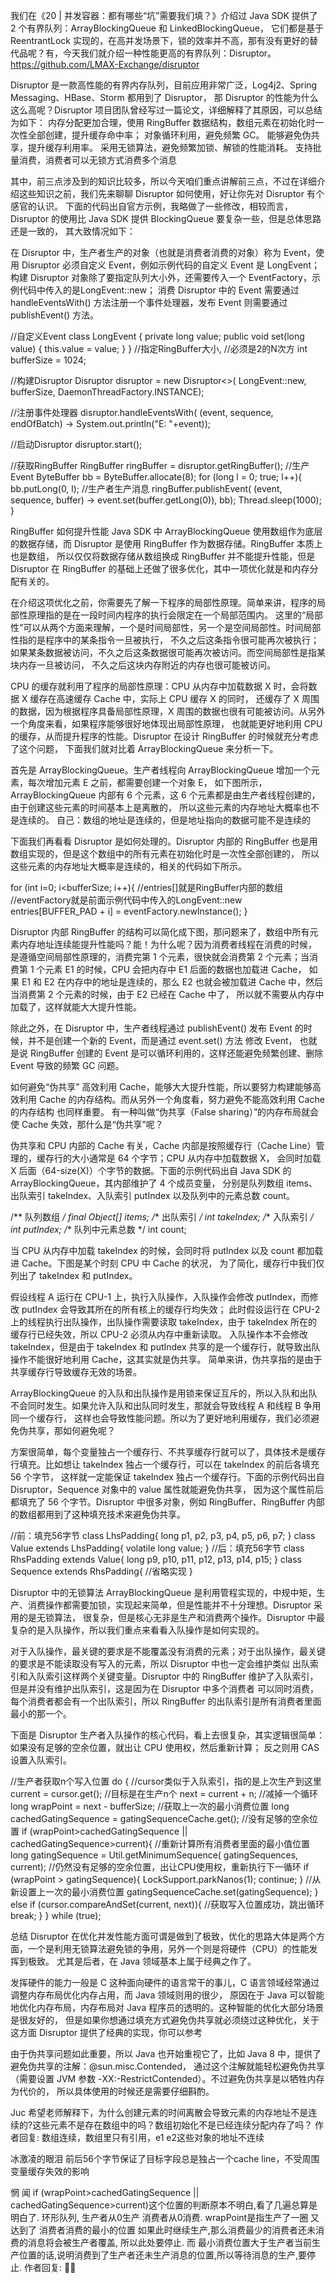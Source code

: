 我们在《20 | 并发容器：都有哪些“坑”需要我们填？》介绍过 Java SDK 提供了 2 个有界队列：ArrayBlockingQueue 和 LinkedBlockingQueue，
它们都是基于 ReentrantLock 实现的，在高并发场景下，锁的效率并不高，那有没有更好的替代品呢？有，今天我们就介绍一种性能更高的有界队列：Disruptor。
https://github.com/LMAX-Exchange/disruptor

Disruptor 是一款高性能的有界内存队列，目前应用非常广泛，Log4j2、Spring Messaging、HBase、Storm 都用到了 Disruptor，
那 Disruptor 的性能为什么这么高呢？Disruptor 项目团队曾经写过一篇论文，详细解释了其原因，可以总结为如下：
内存分配更加合理，使用 RingBuffer 数据结构，数组元素在初始化时一次性全部创建，提升缓存命中率；
  对象循环利用，避免频繁 GC。
能够避免伪共享，提升缓存利用率。
采用无锁算法，避免频繁加锁、解锁的性能消耗。
支持批量消费，消费者可以无锁方式消费多个消息

其中，前三点涉及到的知识比较多，所以今天咱们重点讲解前三点，不过在详细介绍这些知识之前，我们先来聊聊 Disruptor 如何使用，好让你先对 Disruptor 
有个感官的认识。
下面的代码出自官方示例，我略做了一些修改，相较而言，Disruptor 的使用比 Java SDK 提供 BlockingQueue 要复杂一些，但是总体思路还是一致的，
其大致情况如下：

在 Disruptor 中，生产者生产的对象（也就是消费者消费的对象）称为 Event，使用 Disruptor 必须自定义 Event，例如示例代码的自定义 Event 是 LongEvent；
构建 Disruptor 对象除了要指定队列大小外，还需要传入一个 EventFactory，示例代码中传入的是LongEvent::new；
消费 Disruptor 中的 Event 需要通过 handleEventsWith() 方法注册一个事件处理器，发布 Event 则需要通过 publishEvent() 方法。

//自定义Event
class LongEvent {
  private long value;
  public void set(long value) {
    this.value = value;
  }
}
//指定RingBuffer大小,
//必须是2的N次方
int bufferSize = 1024;

//构建Disruptor
Disruptor<LongEvent> disruptor 
  = new Disruptor<>(
    LongEvent::new,
    bufferSize,
    DaemonThreadFactory.INSTANCE);

//注册事件处理器
disruptor.handleEventsWith(
  (event, sequence, endOfBatch) ->
    System.out.println("E: "+event));

//启动Disruptor
disruptor.start();

//获取RingBuffer
RingBuffer<LongEvent> ringBuffer 
  = disruptor.getRingBuffer();
//生产Event
ByteBuffer bb = ByteBuffer.allocate(8);
for (long l = 0; true; l++){
  bb.putLong(0, l);
  //生产者生产消息
  ringBuffer.publishEvent(
    (event, sequence, buffer) -> 
      event.set(buffer.getLong(0)), bb);
  Thread.sleep(1000);
}

RingBuffer 如何提升性能
Java SDK 中 ArrayBlockingQueue 使用数组作为底层的数据存储，而 Disruptor 是使用 RingBuffer 作为数据存储。RingBuffer 本质上也是数组，
所以仅仅将数据存储从数组换成 RingBuffer 并不能提升性能，但是 Disruptor 在 RingBuffer 的基础上还做了很多优化，其中一项优化就是和内存分配有关的。

在介绍这项优化之前，你需要先了解一下程序的局部性原理。简单来讲，程序的局部性原理指的是在一段时间内程序的执行会限定在一个局部范围内。
这里的“局部性”可以从两个方面来理解，一个是时间局部性，另一个是空间局部性。时间局部性指的是程序中的某条指令一旦被执行，
不久之后这条指令很可能再次被执行；如果某条数据被访问，不久之后这条数据很可能再次被访问。而空间局部性是指某块内存一旦被访问，
不久之后这块内存附近的内存也很可能被访问。

CPU 的缓存就利用了程序的局部性原理：CPU 从内存中加载数据 X 时，会将数据 X 缓存在高速缓存 Cache 中，实际上 CPU 缓存 X 的同时，
还缓存了 X 周围的数据，因为根据程序具备局部性原理，X 周围的数据也很有可能被访问。从另外一个角度来看，如果程序能够很好地体现出局部性原理，
也就能更好地利用 CPU 的缓存，从而提升程序的性能。Disruptor 在设计 RingBuffer 的时候就充分考虑了这个问题，
下面我们就对比着 ArrayBlockingQueue 来分析一下。

首先是 ArrayBlockingQueue。生产者线程向 ArrayBlockingQueue 增加一个元素，每次增加元素 E 之前，都需要创建一个对象 E，
如下图所示，ArrayBlockingQueue 内部有 6 个元素，这 6 个元素都是由生产者线程创建的，由于创建这些元素的时间基本上是离散的，
所以这些元素的内存地址大概率也不是连续的。
自己：数组的地址是连续的，但是地址指向的数据可能不是连续的

下面我们再看看 Disruptor 是如何处理的。Disruptor 内部的 RingBuffer 也是用数组实现的，但是这个数组中的所有元素在初始化时是一次性全部创建的，
所以这些元素的内存地址大概率是连续的，相关的代码如下所示。

for (int i=0; i<bufferSize; i++){
  //entries[]就是RingBuffer内部的数组
  //eventFactory就是前面示例代码中传入的LongEvent::new
  entries[BUFFER_PAD + i] 
    = eventFactory.newInstance();
}


Disruptor 内部 RingBuffer 的结构可以简化成下图，那问题来了，数组中所有元素内存地址连续能提升性能吗？能！为什么呢？因为消费者线程在消费的时候，
是遵循空间局部性原理的，消费完第 1 个元素，很快就会消费第 2 个元素；当消费第 1 个元素 E1 的时候，CPU 会把内存中 E1 后面的数据也加载进 Cache，
如果 E1 和 E2 在内存中的地址是连续的，那么 E2 也就会被加载进 Cache 中，然后当消费第 2 个元素的时候，由于 E2 已经在 Cache 中了，
所以就不需要从内存中加载了，这样就能大大提升性能。

除此之外，在 Disruptor 中，生产者线程通过 publishEvent() 发布 Event 的时候，并不是创建一个新的 Event，而是通过 event.set() 方法
修改 Event， 也就是说 RingBuffer 创建的 Event 是可以循环利用的，这样还能避免频繁创建、删除 Event 导致的频繁 GC 问题。

如何避免“伪共享”
高效利用 Cache，能够大大提升性能，所以要努力构建能够高效利用 Cache 的内存结构。而从另外一个角度看，努力避免不能高效利用 Cache 的内存结构
也同样重要。
有一种叫做“伪共享（False sharing）”的内存布局就会使 Cache 失效，那什么是“伪共享”呢？

伪共享和 CPU 内部的 Cache 有关，Cache 内部是按照缓存行（Cache Line）管理的，缓存行的大小通常是 64 个字节；CPU 从内存中加载数据 X，
会同时加载 X 后面（64-size(X)）个字节的数据。下面的示例代码出自 Java SDK 的 ArrayBlockingQueue，其内部维护了 4 个成员变量，
分别是队列数组 items、出队索引 takeIndex、入队索引 putIndex 以及队列中的元素总数 count。


/** 队列数组 */
final Object[] items;
/** 出队索引 */
int takeIndex;
/** 入队索引 */
int putIndex;
/** 队列中元素总数 */
int count;


当 CPU 从内存中加载 takeIndex 的时候，会同时将 putIndex 以及 count 都加载进 Cache。下图是某个时刻 CPU 中 Cache 的状况，
为了简化，缓存行中我们仅列出了 takeIndex 和 putIndex。

假设线程 A 运行在 CPU-1 上，执行入队操作，入队操作会修改 putIndex，而修改 putIndex 会导致其所在的所有核上的缓存行均失效；
此时假设运行在 CPU-2 上的线程执行出队操作，出队操作需要读取 takeIndex，由于 takeIndex 所在的缓存行已经失效，所以 CPU-2 必须从内存中重新读取。
入队操作本不会修改 takeIndex，但是由于 takeIndex 和 putIndex 共享的是一个缓存行，就导致出队操作不能很好地利用 Cache，这其实就是伪共享。
简单来讲，伪共享指的是由于共享缓存行导致缓存无效的场景。

ArrayBlockingQueue 的入队和出队操作是用锁来保证互斥的，所以入队和出队不会同时发生。如果允许入队和出队同时发生，那就会导致线程 A 和线程 B 争用同一个缓存行，
这样也会导致性能问题。所以为了更好地利用缓存，我们必须避免伪共享，那如何避免呢？

方案很简单，每个变量独占一个缓存行、不共享缓存行就可以了，具体技术是缓存行填充。比如想让 takeIndex 独占一个缓存行，可以在 takeIndex 的前后各填充 56 个字节，
这样就一定能保证 takeIndex 独占一个缓存行。下面的示例代码出自 Disruptor，Sequence 对象中的 value 属性就能避免伪共享，
因为这个属性前后都填充了 56 个字节。Disruptor 中很多对象，例如 RingBuffer、RingBuffer 内部的数组都用到了这种填充技术来避免伪共享。

//前：填充56字节
class LhsPadding{
    long p1, p2, p3, p4, p5, p6, p7;
}
class Value extends LhsPadding{
    volatile long value;
}
//后：填充56字节
class RhsPadding extends Value{
    long p9, p10, p11, p12, p13, p14, p15;
}
class Sequence extends RhsPadding{
  //省略实现
}

Disruptor 中的无锁算法
ArrayBlockingQueue 是利用管程实现的，中规中矩，生产、消费操作都需要加锁，实现起来简单，但是性能并不十分理想。Disruptor 采用的是无锁算法，
很复杂，但是核心无非是生产和消费两个操作。Disruptor 中最复杂的是入队操作，所以我们重点来看看入队操作是如何实现的。

对于入队操作，最关键的要求是不能覆盖没有消费的元素；对于出队操作，最关键的要求是不能读取没有写入的元素，所以 Disruptor 中也一定会维护类似
出队索引和入队索引这样两个关键变量。Disruptor 中的 RingBuffer 维护了入队索引，但是并没有维护出队索引，这是因为在 Disruptor 中多个消费者
可以同时消费，每个消费者都会有一个出队索引，所以 RingBuffer 的出队索引是所有消费者里面最小的那一个。

下面是 Disruptor 生产者入队操作的核心代码，看上去很复杂，其实逻辑很简单：如果没有足够的空余位置，就出让 CPU 使用权，然后重新计算；
反之则用 CAS 设置入队索引。

//生产者获取n个写入位置
do {
  //cursor类似于入队索引，指的是上次生产到这里
  current = cursor.get();
  //目标是在生产n个
  next = current + n;
  //减掉一个循环
  long wrapPoint = next - bufferSize;
  //获取上一次的最小消费位置
  long cachedGatingSequence = gatingSequenceCache.get();
  //没有足够的空余位置
  if (wrapPoint>cachedGatingSequence || cachedGatingSequence>current){
    //重新计算所有消费者里面的最小值位置
    long gatingSequence = Util.getMinimumSequence(
        gatingSequences, current);
    //仍然没有足够的空余位置，出让CPU使用权，重新执行下一循环
    if (wrapPoint > gatingSequence){
      LockSupport.parkNanos(1);
      continue;
    }
    //从新设置上一次的最小消费位置
    gatingSequenceCache.set(gatingSequence);
  } else if (cursor.compareAndSet(current, next)){
    //获取写入位置成功，跳出循环
    break;
  }
} while (true);


总结
Disruptor 在优化并发性能方面可谓是做到了极致，优化的思路大体是两个方面，一个是利用无锁算法避免锁的争用，另外一个则是将硬件（CPU）的性能发挥到极致。
尤其是后者，在 Java 领域基本上属于经典之作了。

发挥硬件的能力一般是 C 这种面向硬件的语言常干的事儿，C 语言领域经常通过调整内存布局优化内存占用，而 Java 领域则用的很少，
原因在于 Java 可以智能地优化内存布局，内存布局对 Java 程序员的透明的。这种智能的优化大部分场景是很友好的，
但是如果你想通过填充方式避免伪共享就必须绕过这种优化，关于这方面 Disruptor 提供了经典的实现，你可以参考

由于伪共享问题如此重要，所以 Java 也开始重视它了，比如 Java 8 中，提供了避免伪共享的注解：@sun.misc.Contended，
通过这个注解就能轻松避免伪共享（需要设置 JVM 参数 -XX:-RestrictContended）。不过避免伪共享是以牺牲内存为代价的，
所以具体使用的时候还是需要仔细斟酌。

Juc
希望老师解释下，为什么创建元素的时间离散会导致元素的内存地址不是连续的?这些元素不是存在数组中的吗？数组初始化不是已经连续分配内存了吗？
作者回复: 数组连续，数组里只有引用，e1 e2这些对象的地址不连续

冰激凌的眼泪
前后56个字节保证了目标字段总是独占一个cache line，不受周围变量缓存失效的影响

惘 闻
if (wrapPoint>cachedGatingSequence || cachedGatingSequence>current)这个位置的判断原本不明白,看了几遍总算是明白了. 环形队列,
生产者从0生产 消费者从0消费. wrapPoint是指生产了一圈 又达到了 消费者消费的最小的位置 如果此时继续生产,那么消费最少的消费者还未消费的消息将会被生产者覆盖,
所以此处要停止. 而 最小消费位置大于生产者当前生产位置的话,说明消费到了生产者还未生产消息的位置,所以等待消息的生产,要停止.
作者回复: 👍🏻
